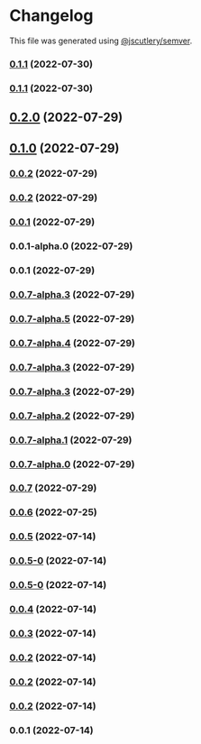# Changelog

This file was generated using [@jscutlery/semver](https://github.com/jscutlery/semver).

### [0.1.1](https://github.com/yurikrupnik/nx-go-playground/compare/go-fiber-helpers-0.1.0...go-fiber-helpers-0.1.1) (2022-07-30)

### [0.1.1](https://github.com/yurikrupnik/nx-go-playground/compare/go-fiber-helpers-0.1.0...go-fiber-helpers-0.1.1) (2022-07-30)

## [0.2.0](https://github.com/yurikrupnik/nx-go-playground/compare/go-fiber-helpers-0.1.0...go-fiber-helpers-0.2.0) (2022-07-29)

## [0.1.0](https://github.com/yurikrupnik/nx-go-playground/compare/go-fiber-helpers-0.0.1...go-fiber-helpers-0.1.0) (2022-07-29)

### [0.0.2](https://github.com/yurikrupnik/nx-go-playground/compare/go-fiber-helpers-0.0.1...go-fiber-helpers-0.0.2) (2022-07-29)

### [0.0.2](https://github.com/yurikrupnik/nx-go-playground/compare/go-fiber-helpers-0.0.1...go-fiber-helpers-0.0.2) (2022-07-29)

### [0.0.1](https://github.com/yurikrupnik/nx-go-playground/compare/go-fiber-helpers-0.0.1-alpha.0...go-fiber-helpers-0.0.1) (2022-07-29)

### 0.0.1-alpha.0 (2022-07-29)

### 0.0.1 (2022-07-29)

### [0.0.7-alpha.3](https://github.com/yurikrupnik/nx-go-playground/compare/go-fiber-helpers-0.0.7-alpha.2...go-fiber-helpers-0.0.7-alpha.3) (2022-07-29)

### [0.0.7-alpha.5](https://github.com/yurikrupnik/nx-go-playground/compare/go-fiber-helpers-0.0.7-alpha.4...go-fiber-helpers-0.0.7-alpha.5) (2022-07-29)

### [0.0.7-alpha.4](https://github.com/yurikrupnik/nx-go-playground/compare/go-fiber-helpers-0.0.7-alpha.3...go-fiber-helpers-0.0.7-alpha.4) (2022-07-29)

### [0.0.7-alpha.3](https://github.com/yurikrupnik/nx-go-playground/compare/go-fiber-helpers-0.0.7-alpha.2...go-fiber-helpers-0.0.7-alpha.3) (2022-07-29)

### [0.0.7-alpha.3](https://github.com/yurikrupnik/nx-go-playground/compare/go-fiber-helpers-0.0.7-alpha.2...go-fiber-helpers-0.0.7-alpha.3) (2022-07-29)

### [0.0.7-alpha.2](https://github.com/yurikrupnik/nx-go-playground/compare/go-fiber-helpers-0.0.7-alpha.1...go-fiber-helpers-0.0.7-alpha.2) (2022-07-29)

### [0.0.7-alpha.1](https://github.com/yurikrupnik/nx-go-playground/compare/go-fiber-helpers-0.0.7-alpha.0...go-fiber-helpers-0.0.7-alpha.1) (2022-07-29)

### [0.0.7-alpha.0](https://github.com/yurikrupnik/nx-go-playground/compare/go-fiber-helpers-0.0.6...go-fiber-helpers-0.0.7-alpha.0) (2022-07-29)

### [0.0.7](https://github.com/yurikrupnik/nx-go-playground/compare/go-fiber-helpers-0.0.6...go-fiber-helpers-0.0.7) (2022-07-29)

### [0.0.6](https://github.com/yurikrupnik/nx-go-playground/compare/go-fiber-helpers-0.0.5...go-fiber-helpers-0.0.6) (2022-07-25)

### [0.0.5](https://github.com/yurikrupnik/nx-go-playground/compare/go-fiber-helpers-0.0.5-0...go-fiber-helpers-0.0.5) (2022-07-14)

### [0.0.5-0](https://github.com/yurikrupnik/nx-go-playground/compare/go-fiber-helpers-0.0.5-0...go-fiber-helpers-0.0.5-0) (2022-07-14)

### [0.0.5-0](https://github.com/yurikrupnik/nx-go-playground/compare/go-fiber-helpers-0.0.4...go-fiber-helpers-0.0.5-0) (2022-07-14)

### [0.0.4](https://github.com/yurikrupnik/nx-go-playground/compare/go-fiber-helpers-0.0.3...go-fiber-helpers-0.0.4) (2022-07-14)

### [0.0.3](https://github.com/yurikrupnik/nx-go-playground/compare/go-fiber-helpers-0.0.2...go-fiber-helpers-0.0.3) (2022-07-14)

### [0.0.2](https://github.com/yurikrupnik/nx-go-playground/compare/go-fiber-helpers-0.0.1...go-fiber-helpers-0.0.2) (2022-07-14)

### [0.0.2](https://github.com/yurikrupnik/nx-go-playground/compare/go-fiber-helpers-0.0.1...go-fiber-helpers-0.0.2) (2022-07-14)

### [0.0.2](https://github.com/yurikrupnik/nx-go-playground/compare/go-fiber-helpers-0.0.1...go-fiber-helpers-0.0.2) (2022-07-14)

### 0.0.1 (2022-07-14)
